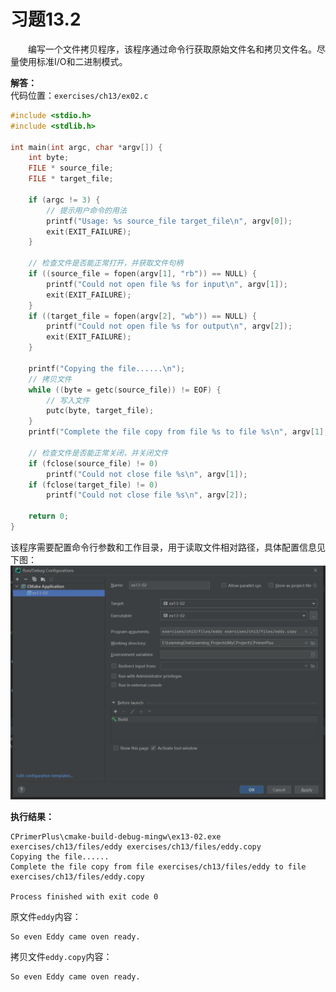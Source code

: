 # 习题13.2

&emsp;&emsp;编写一个文件拷贝程序，该程序通过命令行获取原始文件名和拷贝文件名。尽量使用标准I/O和二进制模式。

**解答：**  
代码位置：`exercises/ch13/ex02.c`

```c
#include <stdio.h>
#include <stdlib.h>

int main(int argc, char *argv[]) {
    int byte;
    FILE * source_file;
    FILE * target_file;

    if (argc != 3) {
        // 提示用户命令的用法
        printf("Usage: %s source_file target_file\n", argv[0]);
        exit(EXIT_FAILURE);
    }

    // 检查文件是否能正常打开，并获取文件句柄
    if ((source_file = fopen(argv[1], "rb")) == NULL) {
        printf("Could not open file %s for input\n", argv[1]);
        exit(EXIT_FAILURE);
    }
    if ((target_file = fopen(argv[2], "wb")) == NULL) {
        printf("Could not open file %s for output\n", argv[2]);
        exit(EXIT_FAILURE);
    }

    printf("Copying the file......\n");
    // 拷贝文件
    while ((byte = getc(source_file)) != EOF) {
        // 写入文件
        putc(byte, target_file);
    }
    printf("Complete the file copy from file %s to file %s\n", argv[1], argv[2]);

    // 检查文件是否能正常关闭，并关闭文件
    if (fclose(source_file) != 0)
        printf("Could not close file %s\n", argv[1]);
    if (fclose(target_file) != 0)
        printf("Could not close file %s\n", argv[2]);

    return 0;
}
```

该程序需要配置命令行参数和工作目录，用于读取文件相对路径，具体配置信息见下图：
![配置工作目录](images/ex02_program_arguments_and_working_directory_config.png)

**执行结果：**

```
CPrimerPlus\cmake-build-debug-mingw\ex13-02.exe exercises/ch13/files/eddy exercises/ch13/files/eddy.copy
Copying the file......
Complete the file copy from file exercises/ch13/files/eddy to file exercises/ch13/files/eddy.copy

Process finished with exit code 0
```

原文件`eddy`内容：
```
So even Eddy came oven ready.
```
拷贝文件`eddy.copy`内容：
```
So even Eddy came oven ready.
```